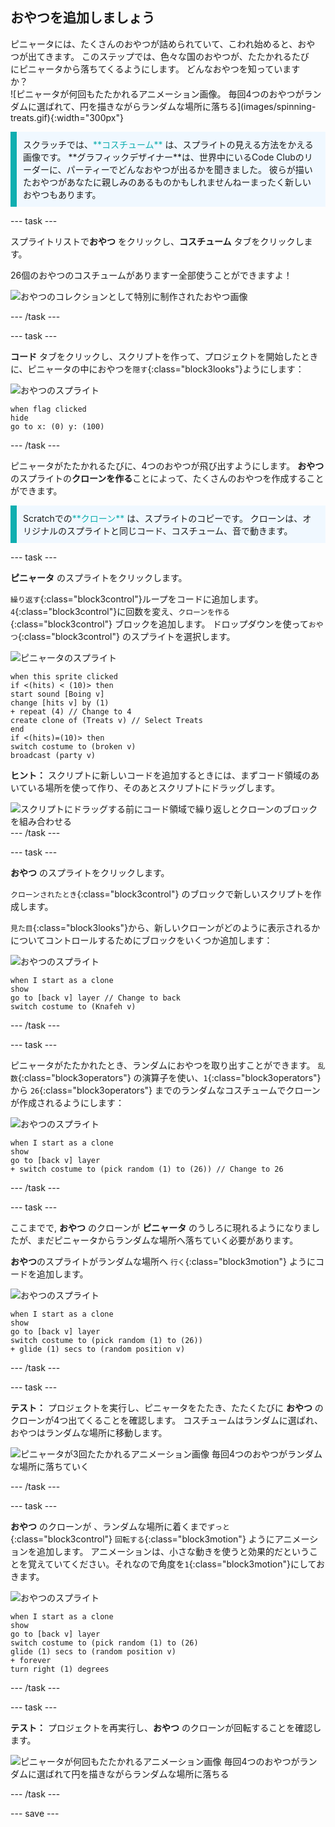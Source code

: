## おやつを追加しましょう

<div style="display: flex; flex-wrap: wrap">
<div style="flex-basis: 200px; flex-grow: 1; margin-right: 15px;">
ピニャータには、たくさんのおやつが詰められていて、こわれ始めると、おやつが出てきます。 このステップでは、色々な国のおやつが、たたかれるたびにピニャータから落ちてくるようにします。 どんなおやつを知っていますか？
</div>
<div>
![ピニャータが何回もたたかれるアニメーション画像。 毎回4つのおやつがランダムに選ばれて、円を描きながらランダムな場所に落ちる](images/spinning-treats.gif){:width="300px"}
</div>
</div>

<p style="border-left: solid; border-width:10px; border-color: #0faeb0; background-color: aliceblue; padding: 10px;">
スクラッチでは、<span style="color: #0faeb0">**コスチューム**</span> は、スプライトの見える方法をかえる画像です。 **グラフィックデザイナー**は、世界中にいるCode Clubのリーダーに、パーティーでどんなおやつが出るかを聞きました。 彼らが描いたおやつがあなたに親しみのあるものかもしれませんねーまったく新しいおやつもあります。      
</p>

--- task ---

スプライトリストで**おやつ** をクリックし、**コスチューム** タブをクリックします。

26個のおやつのコスチュームがありますー全部使うことができますよ！

![おやつのコレクションとして特別に制作されたおやつ画像](images/treats.png)

--- /task ---

--- task ---

**コード** タブをクリックし、スクリプトを作って、プロジェクトを開始したときに、ピニャータの中におやつを`隠す`{:class="block3looks"}ようにします：

![おやつのスプライト](images/treats-sprite.png)

```blocks3
when flag clicked
hide
go to x: (0) y: (100)
```

--- /task ---

ピニャータがたたかれるたびに、4つのおやつが飛び出すようにします。 **おやつ** のスプライトの**クローンを作る**ことによって、たくさんのおやつを作成することができます。

<p style="border-left: solid; border-width:10px; border-color: #0faeb0; background-color: aliceblue; padding: 10px;">
Scratchでの<span style="color: #0faeb0">**クローン**</span> は、スプライトのコピーです。 クローンは、オリジナルのスプライトと同じコード、コスチューム、音で動きます。      
</p>

--- task ---

**ピニャータ** のスプライトをクリックします。

`繰り返す`{:class="block3control"}ループをコードに追加します。 `4`{:class="block3control"}に回数を変え、`クローンを作る`{:class="block3control"} ブロックを追加します。 ドロップダウンを使って`おやつ`{:class="block3control"} のスプライトを選択します。

![ピニャータのスプライト](images/pinata-sprite.png)

```blocks3
when this sprite clicked
if <(hits) < (10)> then
start sound [Boing v]
change [hits v] by (1)
+ repeat (4) // Change to 4
create clone of (Treats v) // Select Treats
end
if <(hits)=(10)> then
switch costume to (broken v)
broadcast (party v)
```

**ヒント：** スクリプトに新しいコードを追加するときには、まずコード領域のあいている場所を使って作り、そのあとスクリプトにドラッグします。

![スクリプトにドラッグする前にコード領域で繰り返しとクローンのブロックを組み合わせる](images/code-area.gif) --- /task ---

--- task ---

**おやつ** のスプライトをクリックします。

`クローンされたとき`{:class="block3control"} のブロックで新しいスクリプトを作成します。

`見た目`{:class="block3looks"}から、新しいクローンがどのように表示されるかについてコントロールするためにブロックをいくつか追加します：

![おやつのスプライト](images/treats-sprite.png)

```blocks3
when I start as a clone
show
go to [back v] layer // Change to back
switch costume to (Knafeh v)
```

--- /task ---

--- task ---

ピニャータがたたかれたとき、ランダムにおやつを取り出すことができます。 `乱数`{:class="block3operators"} の演算子を使い、`1`{:class="block3operators"} から `26`{:class="block3operators"} までのランダムなコスチュームでクローンが作成されるようにします：

![おやつのスプライト](images/treats-sprite.png)

```blocks3
when I start as a clone
show
go to [back v] layer 
+ switch costume to (pick random (1) to (26)) // Change to 26
```

--- /task ---

--- task ---

ここまでで, **おやつ** のクローンが **ピニャータ** のうしろに現れるようになりましたが、まだピニャータからランダムな場所へ落ちていく必要があります。

**おやつ**のスプライトがランダムな場所へ `行く`{:class="block3motion"} ようにコードを追加します。

![おやつのスプライト](images/treats-sprite.png)

```blocks3
when I start as a clone
show
go to [back v] layer
switch costume to (pick random (1) to (26))
+ glide (1) secs to (random position v) 
```

--- /task ---

--- task ---

**テスト：** プロジェクトを実行し、ピニャータをたたき、たたくたびに **おやつ** のクローンが4つ出てくることを確認します。 コスチュームはランダムに選ばれ、おやつはランダムな場所に移動します。

![ピニャータが3回たたかれるアニメーション画像 毎回4つのおやつがランダムな場所に落ちていく](images/four-treats.gif)

--- /task ---

--- task ---

**おやつ** のクローンが 、ランダムな場所に着くまで`ずっと`{:class="block3control"} `回転する`{:class="block3motion"} ようにアニメーションを追加します。 アニメーションは、小さな動きを使うと効果的だということを覚えていてください。それなので角度を`1`{:class="block3motion"}にしておきます。

![おやつのスプライト](images/treats-sprite.png)

```blocks3
when I start as a clone
show
go to [back v] layer
switch costume to (pick random (1) to (26)
glide (1) secs to (random position v) 
+ forever
turn right (1) degrees
```

--- /task ---

--- task ---

**テスト：** プロジェクトを再実行し、**おやつ** のクローンが回転することを確認します。

![ピニャータが何回もたたかれるアニメーション画像 毎回4つのおやつがランダムに選ばれて円を描きながらランダムな場所に落ちる](images/spinning-treats.gif)

--- /task ---

--- save ---
